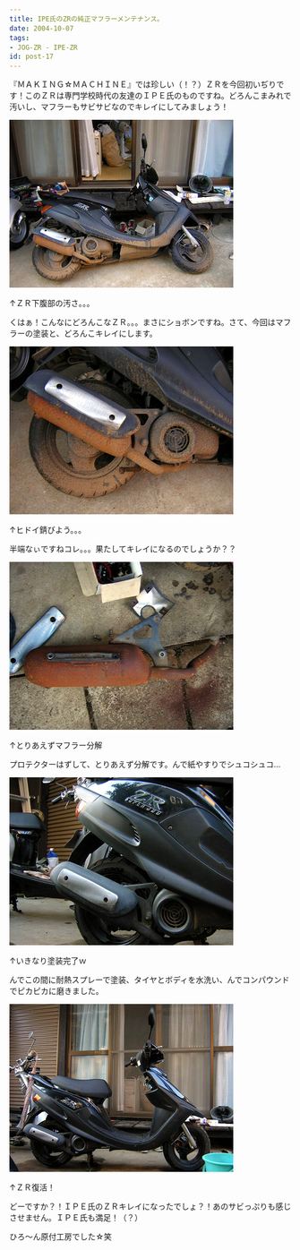 ```yaml
---
title: IPE氏のZRの純正マフラーメンテナンス。
date: 2004-10-07
tags:
- JOG-ZR - IPE-ZR
id: post-17
---
```



<p class="sentence spacing10">『ＭＡＫＩＮＧ☆ＭＡＣＨＩＮＥ』では珍しい（！？）ＺＲを今回初いぢりです！このＺＲは専門学校時代の友達のＩＰＥ氏のものですね。どろんこまみれで汚いし、マフラーもサビサビなのでキレイにしてみましょう！</p>
<div class="center spacing"><img class="img-fluid" src="/photo/diary/2004.10.07_zx1.jpg" alt=""></div>
<p class="sentence">↑ＺＲ下腹部の汚さ。。。</p>
<p class="sentence spacing10">くはぁ！こんなにどろんこなＺＲ。。。まさにショボンですね。さて、今回はマフラーの塗装と、どろんこキレイにします。</p>
<div class="center spacing"><img class="img-fluid" src="/photo/diary/2004.10.07_zx2.jpg" alt=""></div>
<p class="sentence">↑ヒドイ錆びよう。。。</p>
<p class="sentence spacing10">半端なぃですねコレ。。。果たしてキレイになるのでしょうか？？</p>
<div class="center spacing"><img class="img-fluid" src="/photo/diary/2004.10.07_zx3.jpg" alt=""></div>
<p class="sentence">↑とりあえずマフラー分解</p>
<p class="sentence spacing10">プロテクターはずして、とりあえず分解です。んで紙やすりでシュコシュコ...</p>
<div class="center spacing"><img class="img-fluid" src="/photo/diary/2004.10.07_zx4.jpg" alt=""></div>
<p class="sentence">↑いきなり塗装完了ｗ</p>
<p class="sentence spacing10">んでこの間に耐熱スプレーで塗装、タイヤとボディを水洗い、んでコンパウンドでピカピカに磨きました。</p>
<div class="center spacing"><img class="img-fluid" src="/photo/diary/2004.10.07_zx5.jpg" alt=""></div>
<p class="sentence">↑ＺＲ復活！</p>
<p class="sentence spacing10">どーですか？！ＩＰＥ氏のＺＲキレイになったでしょ？！あのサビっぷりも感じさせません。ＩＰＥ氏も満足！（？）</p>
<p>ひろ～ん原付工房でした☆笑</p>
